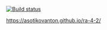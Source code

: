 [![Build status](https://ci.appveyor.com/api/projects/status/5nrfc9mrm6bv3upt?svg=true)](https://ci.appveyor.com/project/AsotikovAnton/ra-4-2)

https://asotikovanton.github.io/ra-4-2/
